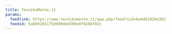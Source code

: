 ```yaml
---
title: TecnikaMente.it
params:
  feedlink: https://www.tecnikamente.it/app.php/feed?sid=6e4d61d26e362fd7a1e03e5e225ab626
  feedid: 5a669165175d890ded396e9f820bf82c
---
```

